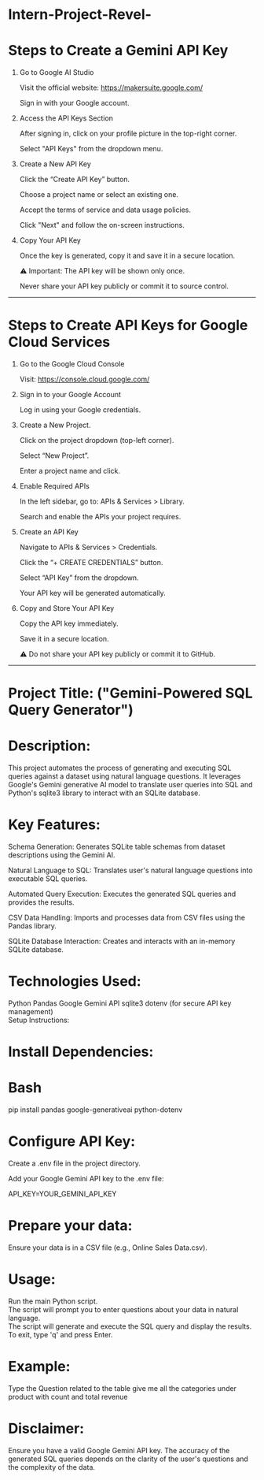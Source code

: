 # Intern-Project-Revel-

 # Steps to Create a Gemini API Key
1. Go to Google AI Studio

    Visit the official website: https://makersuite.google.com/

    Sign in with your Google account.

2. Access the API Keys Section

    After signing in, click on your profile picture in the top-right corner.

    Select "API Keys" from the dropdown menu.

3. Create a New API Key

    Click the “Create API Key” button.

    Choose a project name or select an existing one.

    Accept the terms of service and data usage policies.

    Click "Next" and follow the on-screen instructions.

4. Copy Your API Key

    Once the key is generated, copy it and save it in a secure location.

    ⚠️ Important: The API key will be shown only once.

    Never share your API key publicly or commit it to source control.


  ------------------------------------------------------------------------------------
# Steps to Create API Keys for Google Cloud Services
1. Go to the Google Cloud Console

    Visit: https://console.cloud.google.com/

2. Sign in to your Google Account

    Log in using your Google credentials.

3. Create a New Project.

    Click on the project dropdown (top-left corner).

    Select “New Project”.

    Enter a project name and click.

4. Enable Required APIs

   In the left sidebar, go to: APIs & Services > Library.

   Search and enable the APIs your project requires.

5. Create an API Key

    Navigate to APIs & Services > Credentials.

    Click the “+ CREATE CREDENTIALS” button.

    Select “API Key” from the dropdown.

    Your API key will be generated automatically.

6. Copy and Store Your API Key

    Copy the API key immediately.

    Save it in a secure location.

    ⚠️ Do not share your API key publicly or commit it to GitHub.
      
--------------------------------------------------------------------------------------------------

# Project Title: ("Gemini-Powered SQL Query Generator")

# Description:

This project automates the process of generating and executing SQL queries against a dataset using natural language questions. It leverages Google's Gemini generative AI model to translate user queries into SQL and Python's sqlite3 library to interact with an SQLite database.    

# Key Features:

 Schema Generation: Generates SQLite table schemas from dataset descriptions using the Gemini AI.    

Natural Language to SQL: Translates user's natural language questions into executable SQL queries.    

Automated Query Execution: Executes the generated SQL queries and provides the results.    

CSV Data Handling: Imports and processes data from CSV files using the Pandas library.    

SQLite Database Interaction: Creates and interacts with an in-memory SQLite database.    

# Technologies Used:

Python
Pandas
Google Gemini API
sqlite3
dotenv (for secure API key management)    
Setup Instructions:

# Install Dependencies:

# Bash

pip install pandas google-generativeai python-dotenv

# Configure API Key:

Create a .env file in the project directory.

Add your Google Gemini API key to the .env file:

API_KEY=YOUR_GEMINI_API_KEY

# Prepare your data:

Ensure your data is in a CSV file (e.g., Online Sales Data.csv).  

# Usage:

Run the main Python script.    
The script will prompt you to enter questions about your data in natural language.    
The script will generate and execute the SQL query and display the results.    
To exit, type 'q' and press Enter.    
# Example:

Type the Question related to the table
give me all the categories under product with count and total revenue
# Disclaimer:

Ensure you have a valid Google Gemini API key.
The accuracy of the generated SQL queries depends on the clarity of the user's questions and the complexity of the data.
